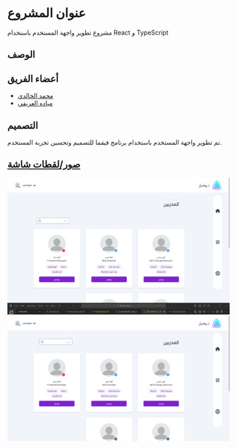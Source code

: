 # عنوان المشروع

مشروع تطوير واجهة المستخدم باستخدام React و TypeScript

## الوصف


## أعضاء الفريق

- [محمد الخالدي](https://github.com/xMjhh5)
- [مياده العريفي](https://github.com/MayadahAA)

## التصميم

تم تطوير واجهة المستخدم باستخدام برنامج فيقما للتصميم وتحسين تجربة المستخدم.

<a href="https://www.figma.com/file/oxCU08AV5OQlnPKIEH5cgw/Conact-Twaiq?type=design&node-id=261%3A50&mode=design&t=JHyHvyauljxkPK2Q-1">

<!-- ## روابط النشر

يمكنك العثور على النسخة المنشورة من هذا المشروع على Netlify عبر الرابط التالي:
[رابط النشر على Netlify](https://example-project.netlify.app/) -->

## صور/لقطات شاشة

![صورة 1](screenshots/لقطة%20شاشة%202023-09-14%20081240.png)
![صورة 2](screenshots/لقطة%20شاشة%202023-09-14%20081406.png)
